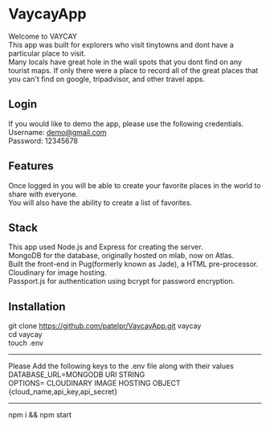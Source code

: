 # VaycayApp  
Welcome to VAYCAY  
This app was built for explorers who visit tinytowns and dont have a particular place to visit.  
Many locals have great hole in the wall spots that you dont find on any tourist maps. If only there were a place to record all of the great places that you can't find on google, tripadvisor, and other travel apps.  

## Login  
If you would like to demo the app, please use the following credentials.  
Username: demo@gmail.com  
Password: 12345678  

## Features  
Once logged in you will be able to create your favorite places in the world to share with everyone.  
You will also have the ability to create a list of favorites.  

## Stack  
This app used Node.js and Express for creating the server.  
MongoDB for the database, originally hosted on mlab, now on Atlas.  
Built the front-end in Pug(formerly known as Jade), a HTML pre-processor.  
Cloudinary for image hosting.  
Passport.js for authentication using bcrypt for password encryption.  

## Installation  
git clone https://github.com/patelpr/VaycayApp.git vaycay  
cd vaycay  
touch .env  
***  
Please Add the following keys to the .env file along with their values  
DATABASE_URL=MONGODB URI STRING  
OPTIONS= CLOUDINARY IMAGE HOSTING OBJECT {cloud_name,api_key,api_secret}  
***  
npm i && npm start  
